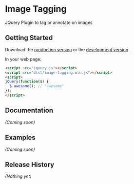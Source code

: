 # Image Tagging

JQuery Plugin to tag or annotate on images

## Getting Started
Download the [production version][min] or the [development version][max].

[min]: https://raw.github.com/thecodejack/jquery-image-tagging/master/dist/image-tagging.min.js
[max]: https://raw.github.com/thecodejack/jquery-image-tagging/master/dist/image-tagging.js

In your web page:

```html
<script src="jquery.js"></script>
<script src="dist/image-tagging.min.js"></script>
<script>
jQuery(function($) {
  $.awesome(); // "awesome"
});
</script>
```

## Documentation
_(Coming soon)_

## Examples
_(Coming soon)_

## Release History
_(Nothing yet)_
